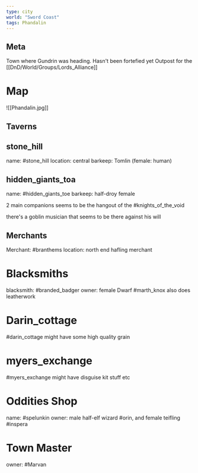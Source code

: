 ```yaml
---
type: city
world: "Sword Coast"
tags: Phandalin
---
```


## Meta

Town where Gundrin was heading. 
Hasn't been fortefied yet
Outpost for the [[DnD/World/Groups/Lords_Alliance]]

# Map
![[Phandalin.jpg]]

## Taverns
## stone_hill
name: #stone_hill
location: central
barkeep: Tomlin (female: human)

## hidden_giants_toa
name: #hidden_giants_toe 
barkeep: half-droy female

2 main companions
seems to be the hangout of the #knights_of_the_void 

there's a goblin musician that seems to be there against his will

## Merchants
Merchant: #branthems
location: north end
hafling merchant

# Blacksmiths
blacksmith: #branded_badger
owner: female Dwarf #marth_knox
also does leatherwork

# Darin_cottage 
#darin_cottage
might have some high quality grain

# myers_exchange
#myers_exchange
might have disguise kit stuff etc

# Oddities Shop
name: #spelunkin
owner: male half-elf wizard #orin, and female teifling #inspera

# Town Master
owner: #Marvan


